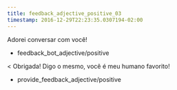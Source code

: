 ```yaml
---
title: feedback_adjective_positive_03
timestamp: 2016-12-29T22:23:35.0307194-02:00
---
```


Adorei conversar com você!
* feedback_bot_adjective/positive

< Obrigada! Digo o mesmo, você é meu humano favorito!
* provide_feedback_adjective/positive
